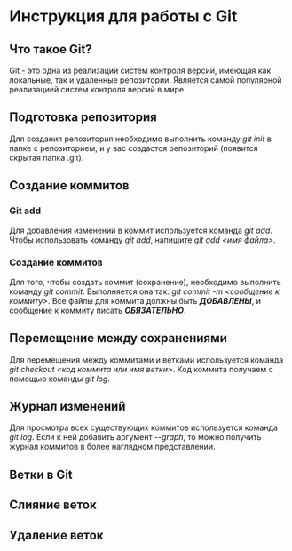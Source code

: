 # Инструкция для работы с Git

## Что такое Git?

Git - это одна из реализаций систем контроля версий, имеющая как локальные, так и удаленные репозитории. Является самой популярной реализацией систем контроля версий в мире.

## Подготовка репозитория

Для создания репозитория необходимо выполнить команду *git init*  в папке с репозиторием, и у вас создастся репозиторий (появится скрытая папка .git).

## Создание коммитов

### Git add

Для добавления изменений в коммит используется команда *git add*. Чтобы использовать команду *git add*, напишите *git add <имя файла>*.

### Создание коммитов

Для того, чтобы создать коммит (сохранение), необходимо выполнить команду *git commit*. Выполняется она так: *git commit -m <сообщение к коммиту>*. Всe файлы для коммита должны быть ***ДОБАВЛЕНЫ***, и сообщение к коммиту писать ***ОБЯЗАТЕЛЬНО***.

## Перемещение между сохранениями

Для перемещения между коммитами и ветками используется команда *git checkout <код коммита или имя ветки>*. Код коммита получаем с помощью команды *git log*.

## Журнал изменений

Для просмотра всех существующих коммитов используется команда *git log*. Если к ней добавить аргумент *--graph*, то можно получить журнал коммитов в более наглядном представлении.

## Ветки в Git

## Слияние веток

## Удаление веток